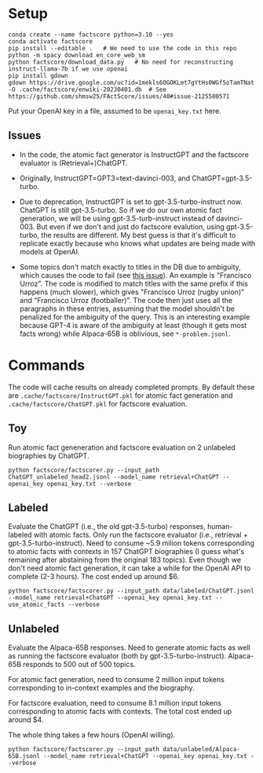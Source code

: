 # Setup

```
conda create --name factscore python=3.10 --yes
conda activate factscore
pip install --editable .   # We need to use the code in this repo
python -m spacy download en_core_web_sm
python factscore/download_data.py   # No need for reconstructing instruct-llama-7b if we use openai
pip install gdown
gdown https://drive.google.com/uc?id=1mekls6OGOKLmt7gYtHs0WGf5oTamTNat -O .cache/factscore/enwiki-20230401.db  # See https://github.com/shmsw25/FActScore/issues/40#issue-2125580571
```

Put your OpenAI key in a file, assumed to be `openai_key.txt` here.


## Issues

- In the code, the atomic fact generator is InstructGPT and the factscore evaluator is (Retrieval+)ChatGPT.

- Originally, InstructGPT=GPT3=text-davinci-003, and ChatGPT=gpt-3.5-turbo.

- Due to deprecation, InstructGPT is set to gpt-3.5-turbo-instruct now. ChatGPT is still gpt-3.5-turbo. So if we do our own atomic fact generation, we will be using gpt-3.5-turb-instruct instead of davinci-003. But even if we don't and just do factscore evalution, using gpt-3.5-turbo, the results are different. My best guess is that it's difficult to replicate exactly because who knows what updates are being made with models at OpenAI.

- Some topics don't match exactly to titles in the DB due to ambiguity, which causes the code to fail (see [this issue](https://github.com/shmsw25/FActScore/issues/35)). An example is "Francisco Urroz". The code is modified to match titles with the same prefix if this happens (much slower), which gives "Francisco Urroz (rugby union)" and "Francisco Urroz (footballer)". The code then just uses all the paragraphs in these entries, assuming that the model shouldn't be penalized for the ambiguity of the query. This is an interesting example because GPT-4 is aware of the ambiguity at least (though it gets most facts wrong) while Alpaca-65B is oblivious, see `*-problem.jsonl`.


# Commands

The code will cache results on already completed prompts. By default these are `.cache/factscore/InstructGPT.pkl` for atomic fact generation and `.cache/factscore/ChatGPT.pkl` for factscore evaluation.

## Toy

Run atomic fact geneneration and factscore evaluation on 2 unlabeled biographies by ChatGPT.
```
python factscore/factscorer.py --input_path ChatGPT_unlabeled_head2.jsonl --model_name retrieval+ChatGPT --openai_key openai_key.txt --verbose
```

## Labeled

Evaluate the ChatGPT (i.e., the old gpt-3.5-turbo) responses, human-labeled with atomic facts. Only run the factscore evaluator (i.e., retrieval + gpt-3.5-turbo-instruct). Need to consume ~5.9 milion tokens corresponding to atomic facts with contexts in 157 ChatGPT biographies (I guess what's remaining after abstaining from the original 183 topics). Even though we don't need atomic fact generation, it can take a while for the OpenAI API to complete (2-3 hours). The cost ended up around $6.
```
python factscore/factscorer.py --input_path data/labeled/ChatGPT.jsonl --model_name retrieval+ChatGPT --openai_key openai_key.txt --use_atomic_facts --verbose
```

## Unlabeled

Evaluate the Alpaca-65B responses. Need to generate atomic facts as well as running the factscore evaluator (both by gpt-3.5-turbo-instruct). Alpaca-65B responds to 500 out of 500 topics.

For atomic fact generation, need to consume 2 million input tokens corresponding to in-context examples and the biography. 

For factscore evaluation, need to consume 8.1 million input tokens corresponding to atomic facts with contexts. The total cost ended up around $4.

The whole thing takes a few hours (OpenAI willing).


```
python factscore/factscorer.py --input_path data/unlabeled/Alpaca-65B.jsonl --model_name retrieval+ChatGPT --openai_key openai_key.txt --verbose
```
